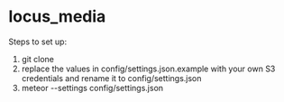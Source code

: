 # locus_media

Steps to set up:

1.  git clone
2.  replace the values in config/settings.json.example with your own S3 credentials and rename it to config/settings.json
3.  meteor --settings config/settings.json